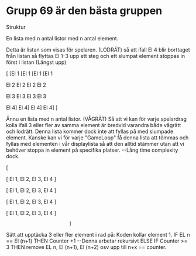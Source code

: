 # Grupp 69 är den bästa gruppen

Struktur

En lista med n antal listor med n antal element.

Detta är listan som visas för spelaren. 
(LODRÄT) så att ifall El 4 blir borttaget från listan så flyttas El 1-3 upp ett steg 
och ett slumpat element stoppas in först i listan (Längst upp)

[
  [El 1	  [El 1   [El 1   [El 1
   
   El 2    El 2    El 2    El 2
   
   El 3    El 3    El 3    El 3
   
   El 4]   El 4]   El 4]   El 4]
   								]
   								
Ännu en lista med n antal listor.
(VÅGRÄT) Så att vi kan för varje spelardrag kolla ifall 3 eller fler av samma element är
bredvid varandra både vågrätt och lodrätt. Denna lista kommer dock inte att fyllas på med 
slumpade element. 
Kanske kan vi för varje "GameLoop" få denna lista att tömmas och fyllas med elementen i 
vår displaylista så att den alltid stämmer utan att vi behöver stoppa in element på 
specifika platser. --Lång time complexity dock.

[

 [ El 1,   El 2,   El 3,   El 4 ]
 
 [ El 1,   El 2,   El 3,   El 4 ]

 [ El 1,   El 2,   El 3,   El 4 ]

 [ El 1,   El 2,   El 3,   El 4 ]

							]
							
Sätt att upptäcka 3 eller fler element i rad på:
Koden kollar element 1. 
IF EL n == El (n+1) THEN Counter +1 --Denna arbetar rekursivt
ELSE
	IF Counter >= 3
		THEN remove EL n, El (n+1), El (n+2) osv upp till n+x == counter.
